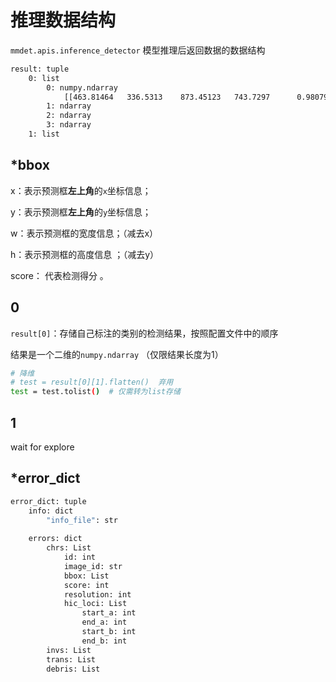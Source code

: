 # 推理数据结构

`mmdet.apis.inference_detector` 模型推理后返回数据的数据结构



```sh
result: tuple
	0: list
		0: numpy.ndarray
			[[463.81464   336.5313    873.45123   743.7297      0.9807947]]
		1: ndarray
		2: ndarray
		3: ndarray
	1: list
```



## *bbox

x：表示预测框**左上角**的`x`坐标信息；

y：表示预测框**左上角**的`y`坐标信息；

w：表示预测框的宽度信息；（减去x）

h：表示预测框的高度信息 ；（减去y）

score： 代表检测得分 。



## 0

`result[0]`：存储自己标注的类别的检测结果，按照配置文件中的顺序

结果是一个二维的`numpy.ndarray` （仅限结果长度为1）

```sh
# 降维
# test = result[0][1].flatten()  弃用
test = test.tolist()  # 仅需转为list存储
```





## 1

wait for explore



## *error_dict

```sh
error_dict: tuple
    info: dict
        "info_file": str
        
    errors: dict
        chrs: List
            id: int
            image_id: str
            bbox: List
            score: int
            resolution: int
            hic_loci: List
            	start_a: int
            	end_a: int
            	start_b: int
            	end_b: int
        invs: List
        trans: List
        debris: List



```





